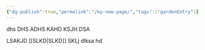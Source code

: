 ```yaml
---
{"dg-publish":true,"permalink":"/my-new-page/","tags":["gardenEntry"]}
---
```


dhs DHS ADHS KAHD KSJH DSA

LSAKJD [[SLKD\|SLKD]] SKLj dlksa hd
